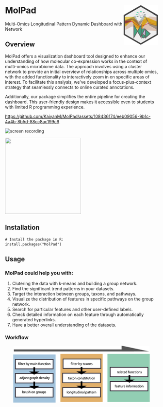 # MolPad  <img src="https://github.com/KaiyanM/MolPad/blob/main/man/figures/logo.png" align="right" height="130" /></a>
Multi-Omics Longitudinal Pattern Dynamic Dashboard with Network

## Overview

MolPad offers a visualization dashboard tool designed to enhance our understanding of how molecular co-expression works in the context of multi-omics microbiome data. The approach involves using a cluster network to provide an initial overview of relationships across multiple omics, with the added functionality to interactively zoom in on specific areas of interest. To facilitate this analysis, we've developed a focus-plus-context strategy that seamlessly connects to online curated annotations.

Additionally, our package simplifies the entire pipeline for creating the dashboard. This user-friendly design makes it accessible even to students with limited R programming experience.


https://github.com/KaiyanM/MolPad/assets/108436174/eeb09056-9b1c-4a4b-8b5d-88cc8ac199c9

![screen recording](https://github.com/KaiyanM/MolPad/blob/main/man/figures/screen_recording.gif)

<img src="/blob/main/man/figures/screen_recording.gif" width="250" height="250"/>

## Installation

```{r, eval = FALSE}
# Install the package in R:
install.packages("MolPad")
```

## Usage

### MolPad could help you with:  

1. Clutering the data with k-means and building a group network.
2. Find the significant trend patterns in your datasets.
3. Target the interaction between groups, taxons, and pathways.
4. Visualize the distribution of features in specific pathways on the group network.
5. Search for particular features and other user-defined labels.
6. Check detailed information on each feature through automatically generated hyperlinks.
7. Have a better overall understanding of the datasets.

### Workflow

<p align="center">
  <img src="man/figures/flow.png" width="450"/></a>  
</p>

